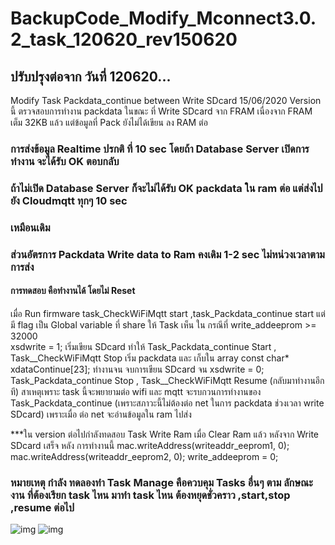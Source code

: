 
# BackupCode_Modify_Mconnect3.0.2_task_120620_rev150620
## ปรับปรุงต่อจาก วันที่ 120620...
Modify Task Packdata_continue between Write SDcard  15/06/2020
Version นี้ ตรวจสอบการทำงาน packdata  ในขณะ ที่ Write SDcard จาก FRAM เนื่องจาก FRAM เต็ม 32KB แล้ว 
แต่ข้อมูลที่ Pack ยังไม่ได้เขียน ลง RAM ต่อ 
### การส่งข้อมูล Realtime ปรกติ ที่ 10 sec โดยถ้า Database Server เปิดการทำงาน จะได้รับ OK ตอบกลับ 
### ถ้าไม่เปิด Database Server ก็จะไม่ได้รับ OK packdata ใน ram ต่อ แต่ส่งไปยัง Cloudmqtt ทุกๆ 10 sec
### เหมือนเดิม 
### ส่วนอัตรการ Packdata Write data to Ram คงเดิม 1-2 sec  ไม่หน่วงเวลาตามการส่ง 

#### การทดสอบ คือทำงานได้ โดยไม่ Reset  
เมื่อ Run firmware  task_CheckWiFiMqtt  start ,task_Packdata_continue start 
แต่ มี flag เป็น Global variable ที่ share ให้ Task เห็น 
ใน กรณีที่  write_addeeprom >= 32000  
xsdwrite = 1; เริ่มเขียน SDcard 
ทำให้ Task_Packdata_continue Start , Task__CheckWiFiMqtt Stop  เริ่ม packdata และ เก็บใน array const char* xdataContinue[23];
ทำงานจน จบการเขียน SDcard จน xsdwrite = 0;
Task_Packdata_continue Stop , Task__CheckWiFiMqtt Resume (กลับมาทำงานอีกที) สาเหตุเพราะ task นี้จะพยายามต่อ wifi และ mqtt จะรบกวนการทำงานของ 
Task_Packdata_continue (เพราะสภาวะนี้ไม่ต้องต่อ net ในการ packdata ช่วงเวลา write SDcard) เพราะเมื่อ ต่อ net จะอ่านข้อมูลใน ram ไปส่ง 

***ใน version ต่อไปกำลังทดสอบ Task Write Ram เมื่อ Clear Ram แล้ว หลังจาก Write SDcard เสร็จ 
หลัง การทำงานนี้ 
mac.writeAddress(writeaddr_eeprom1, 0); 
mac.writeAddress(writeaddr_eeprom2, 0);
write_addeeprom = 0;

### หมายเหตุ กำลัง ทดลองทำ Task Manage  คือควบคุม Tasks อื่นๆ ตาม ลักษณะงาน ที่ต้องเรียก task ไหน มาทำ task ไหน ต้องหยุดชั่วคราว ,start,stop ,resume ต่อไป  

![img](https://iotfmx.com/imgtest/TestMcon150620/test1.png)
![img](https://iotfmx.com/imgtest/TestMcon150620/test2.png)

